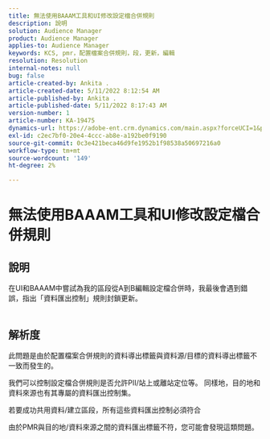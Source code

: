 ```yaml
---
title: 無法使用BAAAM工具和UI修改設定檔合併規則
description: 說明
solution: Audience Manager
product: Audience Manager
applies-to: Audience Manager
keywords: KCS, pmr，配置檔案合併規則，段，更新，編輯
resolution: Resolution
internal-notes: null
bug: false
article-created-by: Ankita .
article-created-date: 5/11/2022 8:12:54 AM
article-published-by: Ankita .
article-published-date: 5/11/2022 8:17:43 AM
version-number: 1
article-number: KA-19475
dynamics-url: https://adobe-ent.crm.dynamics.com/main.aspx?forceUCI=1&pagetype=entityrecord&etn=knowledgearticle&id=19c23222-02d1-ec11-a7b5-0022480a8d10
exl-id: c2ec7bf0-20e4-4ccc-ab8e-a192be0f9190
source-git-commit: 0c3e421beca46d9fe1952b1f98538a50697216a0
workflow-type: tm+mt
source-wordcount: '149'
ht-degree: 2%

---
```


# 無法使用BAAAM工具和UI修改設定檔合併規則

## 說明

在UI和BAAAM中嘗試為我的區段從A到B編輯設定檔合併時，我最後會遇到錯誤，指出「資料匯出控制」規則封鎖更新。
<br> 

## 解析度


此問題是由於配置檔案合併規則的資料導出標籤與資料源/目標的資料導出標籤不一致而發生的。

我們可以控制設定檔合併規則是否允許PII/站上或離站定位等。 同樣地，目的地和資料來源也有其專屬的資料匯出控制集。

若要成功共用資料/建立區段，所有這些資料匯出控制必須符合

由於PMR與目的地/資料來源之間的資料匯出標籤不符，您可能會發現這類問題。
